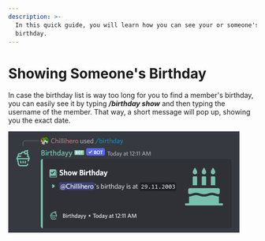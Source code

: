 ```yaml
---
description: >-
  In this quick guide, you will learn how you can see your or someone's
  birthday.
---
```


# Showing Someone's Birthday

In case the birthday list is way too long for you to find a member's birthday, you can easily see it by typing _**/birthday show**_ and then typing the username of the member. That way, a short message will pop up, showing you the exact date.

![Show someones Birthday](<../../.gitbook/assets/grafik (1) (1) (1).png>)
